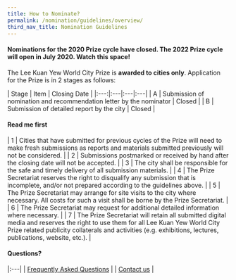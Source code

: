 ```yaml
---
title: How to Nominate?
permalink: /nomination/guidelines/overview/
third_nav_title: Nomination Guidelines
---
```


#### **Nominations for the 2020 Prize cycle have closed. The 2022 Prize cycle will open in July 2020. Watch this space!**

The Lee Kuan Yew World City Prize is **awarded to cities only**. Application for the Prize is in 2 stages as follows: 

| Stage | Item | Closing Date |
|:---:|:---|:---|:---|
| A | Submission of nomination and recommendation letter by the nominator | Closed |
| B | Submission of detailed report by the city | Closed |

#### **Read me first**

| 1 | Cities that have submitted for previous cycles of the Prize will need to make fresh submissions as reports and materials submitted previously will not be considered. |
| 2 | Submissions postmarked or received by hand after the closing date will not be accepted. |
| 3 | The city shall be responsible for the safe and timely delivery of all submission materials. |
| 4 | The Prize Secretariat reserves the right to disqualify any submission that is incomplete, and/or not prepared according to the guidelines above. |
| 5 | The Prize Secretariat may arrange for site visits to the city where necessary. All costs for such a visit shall be borne by the Prize Secretariat. |
| 6 | The Prize Secretariat may request for additional detailed information where necessary. |
| 7 | The Prize Secretariat will retain all submitted digital media and reserves the right to use them for all Lee Kuan Yew World City Prize related publicity collaterals and activities (e.g. exhibitions, lectures, publications, website, etc.). |

#### **Questions?**

|:---|
| [Frequently Asked Questions](/faq/) | 
| [Contact us](/contact-us/) |
